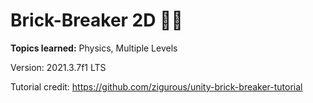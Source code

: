 # Brick-Breaker 2D 🧱💥

**Topics learned:** Physics, Multiple Levels

Version: 2021.3.7f1 LTS

Tutorial credit: https://github.com/zigurous/unity-brick-breaker-tutorial
